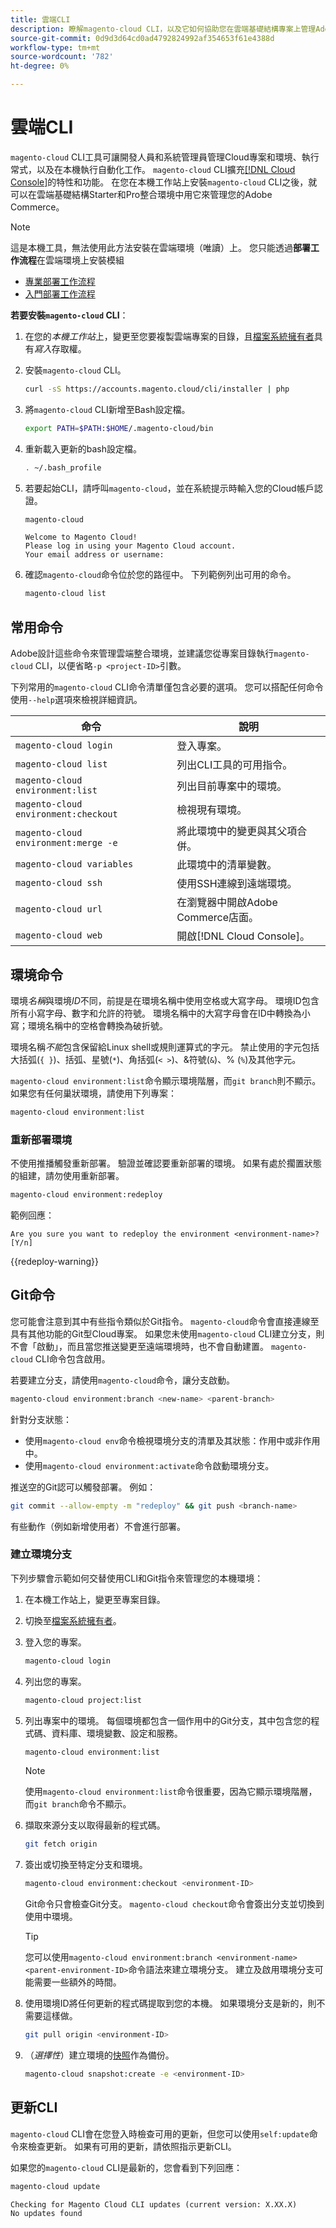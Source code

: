 ```yaml
---
title: 雲端CLI
description: 瞭解magento-cloud CLI，以及它如何協助您在雲端基礎結構專案上管理Adobe Commerce的本機開發環境。
source-git-commit: 0d9d3d64cd0ad4792824992af354653f61e4388d
workflow-type: tm+mt
source-wordcount: '782'
ht-degree: 0%

---
```



# 雲端CLI

`magento-cloud` CLI工具可讓開發人員和系統管理員管理Cloud專案和環境、執行常式，以及在本機執行自動化工作。 `magento-cloud` CLI擴充[[!DNL Cloud Console]](../../get-started/cloud-console.md)的特性和功能。 在您在本機工作站上安裝`magento-cloud` CLI之後，就可以在雲端基礎結構Starter和Pro整合環境中用它來管理您的Adobe Commerce。

>[!NOTE]
>
>這是本機工具，無法使用此方法安裝在雲端環境（唯讀）上。 您只能透過&#x200B;**部署工作流程**&#x200B;在雲端環境上安裝模組
>- [專業部署工作流程](https://experienceleague.adobe.com/en/docs/commerce-on-cloud/user-guide/architecture/pro-develop-deploy-workflow#deployment-workflow)
>- [入門部署工作流程](https://experienceleague.adobe.com/en/docs/commerce-on-cloud/user-guide/architecture/starter-develop-deploy-workflow)

**若要安裝`magento-cloud` CLI**：

1. 在您的&#x200B;_本機工作站_&#x200B;上，變更至您要複製雲端專案的目錄，且[檔案系統擁有者](https://experienceleague.adobe.com/docs/commerce-operations/installation-guide/prerequisites/file-system/configure-permissions.html)具有&#x200B;_寫入_&#x200B;存取權。

1. 安裝`magento-cloud` CLI。

   ```bash
   curl -sS https://accounts.magento.cloud/cli/installer | php
   ```

1. 將`magento-cloud` CLI新增至Bash設定檔。

   ```bash
   export PATH=$PATH:$HOME/.magento-cloud/bin
   ```

1. 重新載入更新的bash設定檔。

   ```bash
   . ~/.bash_profile
   ```

1. 若要起始CLI，請呼叫`magento-cloud`，並在系統提示時輸入您的Cloud帳戶認證。

   ```bash
   magento-cloud
   ```

   ```
   Welcome to Magento Cloud!
   Please log in using your Magento Cloud account.
   Your email address or username:
   ```

1. 確認`magento-cloud`命令位於您的路徑中。 下列範例列出可用的命令。

   ```bash
   magento-cloud list
   ```

## 常用命令

Adobe設計這些命令來管理雲端整合環境，並建議您從專案目錄執行`magento-cloud` CLI，以便省略`-p <project-ID>`引數。

下列常用的`magento-cloud` CLI命令清單僅包含必要的選項。 您可以搭配任何命令使用`--help`選項來檢視詳細資訊。

| 命令 | 說明 |
| ------------------------------------ | -------------------------------------------------- |
| `magento-cloud login` | 登入專案。 |
| `magento-cloud list` | 列出CLI工具的可用指令。 |
| `magento-cloud environment:list` | 列出目前專案中的環境。 |
| `magento-cloud environment:checkout` | 檢視現有環境。 |
| `magento-cloud environment:merge -e` | 將此環境中的變更與其父項合併。 |
| `magento-cloud variables` | 此環境中的清單變數。 |
| `magento-cloud ssh` | 使用SSH連線到遠端環境。 |
| `magento-cloud url` | 在瀏覽器中開啟Adobe Commerce店面。 |
| `magento-cloud web` | 開啟[!DNL Cloud Console]。 |

## 環境命令

環境&#x200B;_名稱_&#x200B;與環境&#x200B;_ID_&#x200B;不同，前提是在環境名稱中使用空格或大寫字母。 環境ID包含所有小寫字母、數字和允許的符號。 環境名稱中的大寫字母會在ID中轉換為小寫；環境名稱中的空格會轉換為破折號。

環境名稱&#x200B;_不能_&#x200B;包含保留給Linux shell或規則運算式的字元。 禁止使用的字元包括大括弧(`{ }`)、括弧、星號(`*`)、角括弧(`< >`)、&amp;符號(`&`)、% (`%`)及其他字元。

`magento-cloud environment:list`命令顯示環境階層，而`git branch`則不顯示。 如果您有任何巢狀環境，請使用下列專案：

```bash
magento-cloud environment:list
```

### 重新部署環境

不使用推播觸發重新部署。 驗證並確認要重新部署的環境。 如果有處於擱置狀態的組建，請勿使用重新部署。

```bash
magento-cloud environment:redeploy
```

範例回應：

```
Are you sure you want to redeploy the environment <environment-name>? [Y/n]
```

{{redeploy-warning}}

## Git命令

您可能會注意到其中有些指令類似於Git指令。 `magento-cloud`命令會直接連線至具有其他功能的Git型Cloud專案。 如果您未使用`magento-cloud` CLI建立分支，則不會「啟動」，而且當您推送變更至遠端環境時，也不會自動建置。 `magento-cloud` CLI命令包含啟用。

若要建立分支，請使用`magento-cloud`命令，讓分支啟動。

```bash
magento-cloud environment:branch <new-name> <parent-branch>
```

針對分支狀態：

- 使用`magento-cloud env`命令檢視環境分支的清單及其狀態：作用中或非作用中。
- 使用`magento-cloud environment:activate`命令啟動環境分支。

推送空的Git認可以觸發部署。 例如：

```bash
git commit --allow-empty -m "redeploy" && git push <branch-name>
```

有些動作（例如新增使用者）不會進行部署。

### 建立環境分支

下列步驟會示範如何交替使用CLI和Git指令來管理您的本機環境：

1. 在本機工作站上，變更至專案目錄。

1. 切換至[檔案系統擁有者](https://experienceleague.adobe.com/docs/commerce-operations/installation-guide/prerequisites/file-system/configure-permissions.html)。

1. 登入您的專案。

   ```bash
   magento-cloud login
   ```

1. 列出您的專案。

   ```bash
   magento-cloud project:list
   ```

1. 列出專案中的環境。 每個環境都包含一個作用中的Git分支，其中包含您的程式碼、資料庫、環境變數、設定和服務。

   ```bash
   magento-cloud environment:list
   ```

   >[!NOTE]
   >
   >使用`magento-cloud environment:list`命令很重要，因為它顯示環境階層，而`git branch`命令不顯示。

1. 擷取來源分支以取得最新的程式碼。

   ```bash
   git fetch origin
   ```

1. 簽出或切換至特定分支和環境。

   ```bash
   magento-cloud environment:checkout <environment-ID>
   ```

   Git命令只會檢查Git分支。 `magento-cloud checkout`命令會簽出分支並切換到使用中環境。

   >[!TIP]
   >
   >您可以使用`magento-cloud environment:branch <environment-name> <parent-environment-ID>`命令語法來建立環境分支。 建立及啟用環境分支可能需要一些額外的時間。

1. 使用環境ID將任何更新的程式碼提取到您的本機。 如果環境分支是新的，則不需要這樣做。

   ```bash
   git pull origin <environment-ID>
   ```

1. （_選擇性_）建立環境的[快照](../storage/snapshots.md)作為備份。

   ```bash
   magento-cloud snapshot:create -e <environment-ID>
   ```

## 更新CLI

`magento-cloud` CLI會在您登入時檢查可用的更新，但您可以使用`self:update`命令來檢查更新。 如果有可用的更新，請依照指示更新CLI。

如果您的`magento-cloud` CLI是最新的，您會看到下列回應：

```bash
magento-cloud update
```

```
Checking for Magento Cloud CLI updates (current version: X.XX.X)
No updates found
```
